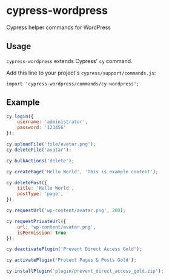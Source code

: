 # cypress-wordpress
Cypress helper commands for WordPress

## Usage

`cypress-wordpress` extends Cypress' `cy` command.

Add this line to your project's `cypress/support/commands.js`:

```
import 'cypress-wordpress/commands/cy-wordpress';
```

## Example

```javascript
cy.login({
    username: 'administrator',
    password: '123456'
});

cy.uploadFile('file/avatar.png');
cy.deleteFile('avatar');

cy.bulkActions('delete');

cy.createPage('Hello World', 'This is example content');

cy.deletePost({
    title: 'Hello World',
    postType: 'page',
});

cy.requestUrl('wp-content/avatar.png', 200);

cy.requestPrivateUrl({
    url: 'wp-content/avatar.png',
    isPermission: true
});

cy.deactivatePlugin('Prevent Direct Access Gold');

cy.activatePlugin('Protect Pages & Posts Gold');

cy.installPlugin('plugin/prevent_direct_access_gold.zip');

```
